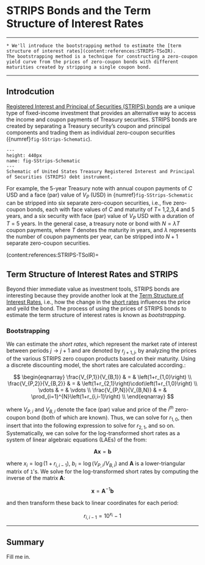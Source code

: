 # STRIPS Bonds and the Term Structure of Interest Rates

---
```{topic} Learning Objectives
* We'll introduce the bootstrapping method to estimate the [term structure of interest rates](content:references:STRIPS-TSoIR).
The bootstrapping method is a technique for constructing a zero-coupon yield curve from the prices of zero-coupon bonds with different maturities created by stripping a single coupon bond.
```
---

## Introdcution
[Registered Interest and Principal of Securities (STRIPS) bonds](https://en.wikipedia.org/wiki/United_States_Treasury_security#STRIPS) are a unique type of fixed-income investment that provides an alternative way to access the income and coupon payments of Treasury securities. STRIPS bonds are created by separating a Treasury security’s coupon and principal components and trading them as individual zero-coupon securities ({numref}`fig-SStrips-Schematic`). 

```{figure} ./figs//Fig-STRIPS-Schematic.pdf
---
height: 440px
name: fig-SStrips-Schematic
---
Schematic of United States Treasury Registered Interest and Principal of Securities (STRIPS) debt instrument. 
```

For example, the 5-year Treasury note with annual coupon payments of $C$ USD and a face (par) value of $V_{P}$ (USD) in {numref}`fig-SStrips-Schematic` can be stripped into six separate zero-coupon securities, i.e., five zero-coupon bonds, each with face values of $C$ and maturity of $T$= 1,2,3,4 and 5 years, and a six security with face (par) value of $V_{P}$ USD with a duration of $T$ = 5 years. In the general case, a treasury note or bond with $N=\lambda{T}$ coupon payments, where $T$ denotes the maturity in years, and $\lambda$ represents the number of coupon payments per year, can be stripped into $N+1$ separate zero-coupon securities. 

(content:references:STRIPS-TSoIR)=
## Term Structure of Interest Rates and STRIPS
Beyond thier immediate value as investment tools, STRIPS bonds are interesting because they provide another look at the [Term Structure of Interest Rates](https://www.investopedia.com/terms/t/termstructure.asp#:~:text=Essentially%2C%20term%20structure%20of%20interest,current%20state%20of%20an%20economy), i.e., how the change in the [short rates](https://en.wikipedia.org/wiki/Short-rate_model) influences the price and yeild the bond. The process of using the prices of STRIPS bonds to estimate the term structure of interest rates is known as _bootstrapping_.

### Bootstrapping
We can estimate the _short rates_, which represent the market rate of interest between periods $j\rightarrow{j+1}$ and are denoted by $r_{j+1,j}$, by analyzing the prices of the various STRIPS zero coupon products based on their maturity. Using a discrete discounting model, the short rates are calculated according.:

$$
\begin{eqnarray}
\frac{V_{P,1}}{V_{B,1}} & = & \left(1+r_{1,0}\right) \\
\frac{V_{P,2}}{V_{B,2}} & = & \left(1+r_{2,1}\right)\cdot\left(1+r_{1,0}\right) \\
\vdots & = & \vdots \\
\frac{V_{P,N}}{V_{B,N}} & = & \prod_{i=1}^{N}\left(1+r_{i,i-1}\right) \\
\end{eqnarray}
$$

where $V_{P,i}$ and $V_{B,i}$ denote the face (par) value and price of the $i^{th}$ zero-coupon bond (both of which are known). Thus, we can solve for $r_{1,0}$, then insert that into the following expression to solve for $r_{2,1}$, and so on. Systematically, we can solve for the log-transformed short rates as a system of linear algebraic equations (LAEs) of the from:

$$
\mathbf{A}\mathbf{x} = \mathbf{b}
$$

where $x_{i} = \log\left(1+r_{i,i-1}\right)$, $b_{i} = \log\left(V_{P,i}/V_{B,i}\right)$ and $\mathbf{A}$ is a lower-triangular matrix of `1`'s. We solve for the log-transformed short rates by computing the inverse of the matrix $\mathbf{A}$:

$$
\mathbf{x} = \mathbf{A}^{-1}\mathbf{b}
$$

and then transform these back to linear coordinates for each period:

$$
r_{i,i-1} = 10^{x_{i}} - 1
$$

---

## Summary
Fill me in.